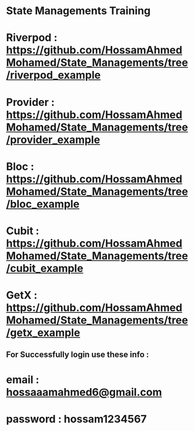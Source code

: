 # State Managements Training

# Riverpod : https://github.com/HossamAhmedMohamed/State_Managements/tree/riverpod_example
# Provider : https://github.com/HossamAhmedMohamed/State_Managements/tree/provider_example
# Bloc : https://github.com/HossamAhmedMohamed/State_Managements/tree/bloc_example
# Cubit : https://github.com/HossamAhmedMohamed/State_Managements/tree/cubit_example
# GetX : https://github.com/HossamAhmedMohamed/State_Managements/tree/getx_example

## For Successfully login use these info :
# email : hossaaamahmed6@gmail.com
# password : hossam1234567


